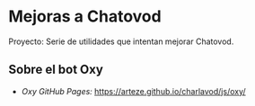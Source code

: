 # Mejoras a Chatovod
Proyecto: Serie de utilidades que intentan mejorar Chatovod.

## Sobre el bot Oxy

 - _Oxy GitHub Pages:_ https://arteze.github.io/charlavod/js/oxy/

